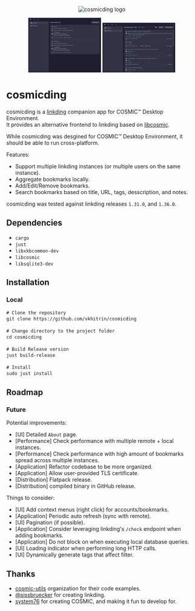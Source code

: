 <p align="center">
  <img alt="cosmicding logo" src="./res/icons/hicolor/256x256/apps/com.vkhitrin.cosmicding.png" alt="Logo" height="192px" width="192px">
</p>

<p align="center">
    <img alt="cosmicding accounts page" src="./res/screenshots/accounts.png" width="192">
    <img alt="cosmicding bookmarks page" src="./res/screenshots/bookmarks.png" width="192">
</p>

# cosmicding

cosmicding is a [linkding](https://github.com/sissbruecker/linkding) companion app for COSMIC™ Desktop Environment.  
It provides an alternative frontend to linkding based on [libcosmic](https://github.com/pop-os/libcosmic).

While cosmicding was desgined for COSMIC™ Desktop Environment, it should be able to run cross-platform.

Features:

- Support multiple linkding instances (or multiple users on the same instance).
- Aggregate bookmarks locally.
- Add/Edit/Remove bookmarks.
- Search bookmarks based on title, URL, tags, desscription, and notes.

cosmicding was tested against linkding releases `1.31.0`, and `1.36.0`.

## Dependencies

- `cargo`
- `just`
- `libxkbcommon-dev`
- `libcosmic`
- `libsqlite3-dev`

## Installation

### Local

```shell
# Clone the repository
git clone https://github.com/vkhitrin/cosmicding

# Change directory to the project folder
cd cosmicding

# Build Release version
just build-release

# Install
sudo just install
```

## Roadmap

### Future

Potential improvements:

- [UI] Detailed `About` page.
- [Performance] Check performance with multiple remote + local instances.
- [Performance] Check performance with high amount of bookmarks spread across multiple instances.
- [Application] Refactor codebase to be more organized.
- [Application] Allow user-provided TLS certificate.
- [Distribution] Flatpack release.
- [Distribution] compiled binary in GitHub release.

Things to consider:

- [UI] Add context menus (right click) for accounts/bookmarks.
- [Application] Periodic auto refresh (sync with remote).
- [UI] Pagination (if possible).
- [Application] Consider leveraging linkding's `/check` endpoint when adding bookmarks.
- [Application] Do not block on when executing local database queries.
- [UI] Loading indicator when performing long HTTP calls.
- [UI] Dynamically generate tags that affect filter.

## Thanks

- [cosmic-utils](https://github.com/cosmic-utils) organization for their code examples.
- [@sissbruecker](https://github.com/sissbruecker) for creating linkding.
- [system76](https://system76.com) for creating COSMIC, and making it fun to develop for.

